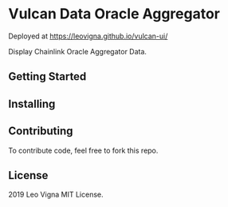 # Vulcan Data Oracle Aggregator
Deployed at https://leovigna.github.io/vulcan-ui/

Display Chainlink Oracle Aggregator Data.

## Getting Started

## Installing


## Contributing

To contribute code, feel free to fork this repo.

## License

2019 Leo Vigna
MIT License.
